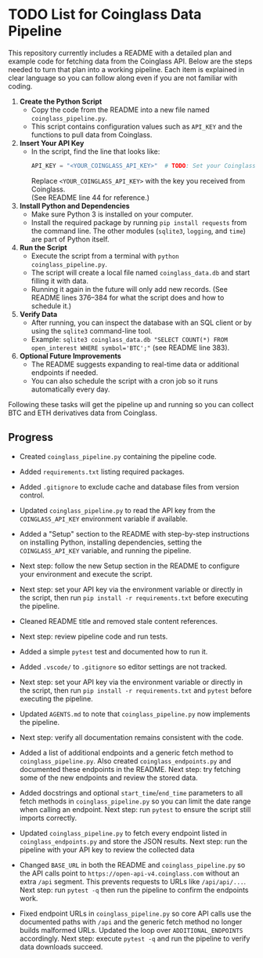 # TODO List for Coinglass Data Pipeline

This repository currently includes a README with a detailed plan and example code for fetching data from the Coinglass API. Below are the steps needed to turn that plan into a working pipeline. Each item is explained in clear language so you can follow along even if you are not familiar with coding.

1. **Create the Python Script**  
   - Copy the code from the README into a new file named `coinglass_pipeline.py`.  
   - This script contains configuration values such as `API_KEY` and the functions to pull data from Coinglass.
2. **Insert Your API Key**  
   - In the script, find the line that looks like:
     ```python
     API_KEY = "<YOUR_COINGLASS_API_KEY>"  # TODO: Set your Coinglass API key here.
     ```
     Replace `<YOUR_COINGLASS_API_KEY>` with the key you received from Coinglass.  
     (See README line 44 for reference.)
3. **Install Python and Dependencies**  
   - Make sure Python 3 is installed on your computer.  
   - Install the required package by running `pip install requests` from the command line. The other modules (`sqlite3`, `logging`, and `time`) are part of Python itself.
4. **Run the Script**  
   - Execute the script from a terminal with `python coinglass_pipeline.py`.  
   - The script will create a local file named `coinglass_data.db` and start filling it with data.  
   - Running it again in the future will only add new records. (See README lines 376–384 for what the script does and how to schedule it.)
5. **Verify Data**  
   - After running, you can inspect the database with an SQL client or by using the `sqlite3` command-line tool.  
   - Example: `sqlite3 coinglass_data.db "SELECT COUNT(*) FROM open_interest WHERE symbol='BTC';"` (see README line 383).
6. **Optional Future Improvements**  
   - The README suggests expanding to real-time data or additional endpoints if needed.  
   - You can also schedule the script with a cron job so it runs automatically every day.

Following these tasks will get the pipeline up and running so you can collect BTC and ETH derivatives data from Coinglass.

## Progress
- Created `coinglass_pipeline.py` containing the pipeline code.
- Added `requirements.txt` listing required packages.
- Added `.gitignore` to exclude cache and database files from version control.
- Updated `coinglass_pipeline.py` to read the API key from the `COINGLASS_API_KEY` environment variable if available.
- Added a "Setup" section to the README with step-by-step instructions on installing Python, installing dependencies, setting the `COINGLASS_API_KEY` variable, and running the pipeline.
- Next step: follow the new Setup section in the README to configure your environment and execute the script.
- Next step: set your API key via the environment variable or directly in the script, then run `pip install -r requirements.txt` before executing the pipeline.
- Cleaned README title and removed stale content references.
- Next step: review pipeline code and run tests.
- Added a simple `pytest` test and documented how to run it.
- Added `.vscode/` to `.gitignore` so editor settings are not tracked.
- Next step: set your API key via the environment variable or directly in the script,
  then run `pip install -r requirements.txt` and `pytest` before executing the pipeline.
- Updated `AGENTS.md` to note that `coinglass_pipeline.py` now implements the pipeline.
- Next step: verify all documentation remains consistent with the code.
- Added a list of additional endpoints and a generic fetch method to
  `coinglass_pipeline.py`. Also created `coinglass_endpoints.py` and
  documented these endpoints in the README.
  Next step: try fetching some of the new endpoints and review the stored data.

- Added docstrings and optional ``start_time``/``end_time`` parameters to all
  fetch methods in ``coinglass_pipeline.py`` so you can limit the date range
  when calling an endpoint.
  Next step: run ``pytest`` to ensure the script still imports correctly.


- Updated `coinglass_pipeline.py` to fetch every endpoint listed in `coinglass_endpoints.py` and store the JSON results.
  Next step: run the pipeline with your API key to review the collected data

- Changed `BASE_URL` in both the README and `coinglass_pipeline.py` so the API
  calls point to `https://open-api-v4.coinglass.com` without an extra `/api`
  segment. This prevents requests to URLs like `/api/api/...`.
  Next step: run `pytest -q` then run the pipeline to confirm the endpoints work.

- Fixed endpoint URLs in `coinglass_pipeline.py` so core API calls use the
  documented paths with `/api` and the generic fetch method no longer builds
  malformed URLs. Updated the loop over `ADDITIONAL_ENDPOINTS` accordingly.
  Next step: execute `pytest -q` and run the pipeline to verify data downloads
  succeed.
